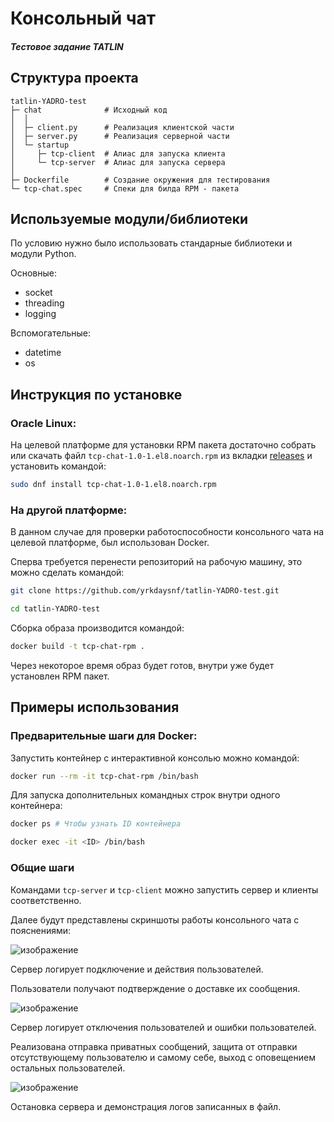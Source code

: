 # Консольный чат
##### Тестовое задание TATLIN

## Структура проекта
```
tatlin-YADRO-test
├─ chat              # Исходный код
│  │
│  ├─ client.py      # Реализация клиентской части
│  ├─ server.py      # Реализация серверной части
│  └─ startup        
│     ├─ tcp-client  # Алиас для запуска клиента
│     └─ tcp-server  # Алиас для запуска сервера
│
├─ Dockerfile        # Создание окружения для тестирования
└─ tcp-chat.spec     # Спеки для билда RPM - пакета
```

## Используемые модули/библиотеки
По условию нужно было использовать стандарные библиотеки и модули Python. 

Основные:
- socket
- threading
- logging

Вспомогательные:
- datetime
- os

## Инструкция по установке
### Oracle Linux:
На целевой платформе для установки RPM пакета достаточно собрать или скачать файл `tcp-chat-1.0-1.el8.noarch.rpm` из вкладки [releases](https://github.com/yrkdaysnf/tatlin-YADRO-test/releases) и установить командой:
```bash
sudo dnf install tcp-chat-1.0-1.el8.noarch.rpm
```
### На другой платформе:
В данном случае для проверки работоспособности консольного чата на целевой платформе, был использован Docker.

Сперва требуется перенести репозиторий на рабочую машину, это можно сделать командой:
```bash
git clone https://github.com/yrkdaysnf/tatlin-YADRO-test.git

cd tatlin-YADRO-test
```
Сборка образа производится командой:
```bash
docker build -t tcp-chat-rpm .
```
Через некоторое время образ будет готов, внутри уже будет установлен RPM пакет.

## Примеры использования
### Предварительные шаги для Docker:
Запустить контейнер с интерактивной консолью можно командой:
```bash
docker run --rm -it tcp-chat-rpm /bin/bash
```
Для запуска дополнительных командных строк внутри одного контейнера:
```bash
docker ps # Чтобы узнать ID контейнера

docker exec -it <ID> /bin/bash
```
### Общие шаги
Командами `tcp-server` и `tcp-client` можно запустить сервер и клиенты соответственно.

Далее будут представлены скриншоты работы консольного чата с пояснениями:

![изображение](https://github.com/user-attachments/assets/d374443f-ac23-4ec5-8cad-b5e9768ada55)

  Сервер логирует подключение и действия пользователей. 
  
  Пользователи получают подтверждение о доставке их сообщения.

![изображение](https://github.com/user-attachments/assets/e983f8f0-436d-48b5-91e9-a78537dd68fc)

  Сервер логирует отключения пользователей и ошибки пользователей.
  
  Реализована отправка приватных сообщений, защита от отправки отсутствующему пользователю и самому себе, выход с оповещением остальных пользователей.
  
![изображение](https://github.com/user-attachments/assets/c2c86d8d-ffc0-4a96-8360-bfb06617fc36)

  Остановка сервера и демонстрация логов записанных в файл.
